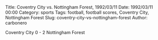 Title: Coventry City vs. Nottingham Forest, 1992/03/11
Date: 1992/03/11 00:00
Category: sports
Tags: football, football scores, Coventry City, Nottingham Forest
Slug: coventry-city-vs-nottingham-forest
Author: carbonero


Coventry City 0 - 2 Nottingham Forest
